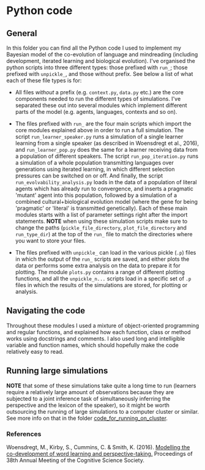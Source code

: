 # Python code

## General
In this folder you can find all the Python code I used to implement my Bayesian model of the co-evolution of language and mindreading (including development, iterated learning and biological evolution). I've organised the python scripts into three different types: those prefixed with `run_`; those prefixed with `unpickle_`, and those without prefix. See below a list of what each of these file types is for: 

* All files *without* a prefix (e.g. `context.py`, `data.py` etc.) are the core components needed to run the different types of simulations. I've separated these out into several modules which implement different parts of the model (e.g. agents, languages, contexts and so on). 

* The files prefixed with `run_` are the four main scripts which import the core modules explained above in order to run a full simulation. The script `run_learner_speaker.py` runs a simulation of a single learner learning from a single speaker (as described in Woensdregt et al., 2016), and `run_learner_pop.py` does the same for a learner receiving data from a population of different speakers. The script `run_pop_iteration.py` runs a simulation of a whole population transmitting languages over generations using iterated learning, in which different selection pressures can be switched on or off. And finally, the script `run_evolvability_analysis.py` loads in the data of a population of literal agents which has already run to convergence, and inserts a pragmatic 'mutant' agent into this population, followed by a simulation of a combined cultural+biological evolution model (where the gene for being 'pragmatic' or 'literal' is transmitted genetically). Each of these main modules starts with a list of parameter settings right after the import statements.
**NOTE** when using these simulation scripts make sure to change the paths (`pickle_file_directory`, `plot_file_directory` and `run_type_dir`) at the top of the `run_` file to match the directories where you want to store your files. 

* The files prefixed with `unpickle_` can load in the various pickle (`.p`) files in which the output of the `run_` scripts are saved, and either plots the data or performs some extra analysis on the data to prepare it for plotting. The module `plots.py` contains a range of different plotting functions, and all the `unpickle_n...` scripts load in a specific set of `.p` files in which the results of the simulations are stored, for plotting or analysis.

## Navigating the code
Throughout these modules I used a mixture of object-oriented programming and regular functions, and explained how each function, class or method works using docstrings and comments. I also used long and intelligible variable and function names, which should hopefully make the code relatively easy to read.

## Running large simulations
**NOTE** that some of these simulations take quite a long time to run (learners require a relatively large amount of observations because they are subjected to a joint inference task of simultaneously inferring the perspective and the lexicon of the speaker), so it might be worth outsourcing the running of large simulations to a computer cluster or similar. See more info on that in the folder [code_for_running_on_cluster](https://github.com/marieke-woensdregt/model_coevolution_language_mindreading/tree/master/code_for_running_on_cluster).


### References
Woensdregt, M., Kirby, S., Cummins, C. & Smith, K. (2016). [Modelling the co-development of word learning and perspective-taking.](https://mindmodeling.org/cogsci2016/papers/0222/paper0222.pdf) Proceedings of 38th Annual Meeting of the Cognitive Science Society.

